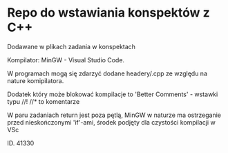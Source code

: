 # Repo do wstawiania konspektów z C++
Dodawane w plikach zadania w konspektach

Kompilator: MinGW - Visual Studio Code.

W programach mogą się zdarzyć dodane headery/.cpp ze względu na nature komipilatora. 

Dodatek który może blokować kompilacje to 'Better Comments' - wstawki typu //! //* to komentarze

W paru zadaniach return jest poza pętlą, MinGW w naturze ma ostrzeganie przed nieskończonymi 'if'-ami, środek podjęty dla czystości kompilacji w VSc

ID. 41330
